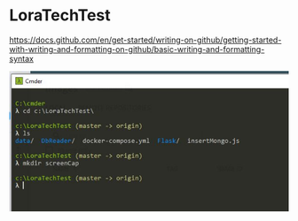 # LoraTechTest

https://docs.github.com/en/get-started/writing-on-github/getting-started-with-writing-and-formatting-on-github/basic-writing-and-formatting-syntax


![Screenshot](screenCap/Capture1.JPG)
